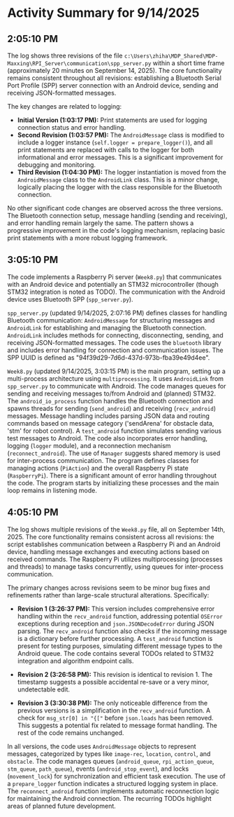 # Activity Summary for 9/14/2025

## 2:05:10 PM
The log shows three revisions of the file `c:\Users\zhiha\MDP_Shared\MDP-Maxxing\RPI_Server\communication\spp_server.py` within a short time frame (approximately 20 minutes on September 14, 2025).  The core functionality remains consistent throughout all revisions: establishing a Bluetooth Serial Port Profile (SPP) server connection with an Android device, sending and receiving JSON-formatted messages.

The key changes are related to logging:

* **Initial Version (1:03:17 PM):**  Print statements are used for logging connection status and error handling.
* **Second Revision (1:03:57 PM):**  The `AndroidMessage` class is modified to include a logger instance (`self.logger = prepare_logger()`), and all print statements are replaced with calls to the logger for both informational and error messages.  This is a significant improvement for debugging and monitoring.
* **Third Revision (1:04:30 PM):** The logger instantiation is moved from the `AndroidMessage` class to the `AndroidLink` class.  This is a minor change, logically placing the logger with the class responsible for the Bluetooth connection.

No other significant code changes are observed across the three versions.  The Bluetooth connection setup, message handling (sending and receiving), and error handling remain largely the same. The pattern shows a progressive improvement in the code's logging mechanism, replacing basic print statements with a more robust logging framework.


## 3:05:10 PM
The code implements a Raspberry Pi server (`Week8.py`) that communicates with an Android device and potentially an STM32 microcontroller (though STM32 integration is noted as TODO).  The communication with the Android device uses Bluetooth SPP (`spp_server.py`).

`spp_server.py` (updated 9/14/2025, 2:07:16 PM) defines classes for handling Bluetooth communication: `AndroidMessage` for structuring messages and `AndroidLink` for establishing and managing the Bluetooth connection.  `AndroidLink` includes methods for connecting, disconnecting, sending, and receiving JSON-formatted messages.  The code uses the `bluetooth` library and includes error handling for connection and communication issues.  The SPP UUID is defined as "94f39d29-7d6d-437d-973b-fba39e49d4ee".

`Week8.py` (updated 9/14/2025, 3:03:15 PM) is the main program, setting up a multi-process architecture using `multiprocessing`.  It uses `AndroidLink` from `spp_server.py` to communicate with Android.  The code manages queues for sending and receiving messages to/from Android and (planned) STM32.  The `android_io_process` function handles the Bluetooth connection and spawns threads for sending (`send_android`) and receiving (`recv_android`) messages.  Message handling includes parsing JSON data and routing commands based on message category ('sendArena' for obstacle data, 'stm' for robot control).  A `test_android` function simulates sending various test messages to Android.  The code also incorporates error handling, logging (`logger` module), and a reconnection mechanism (`reconnect_android`).  The use of `Manager` suggests shared memory is used for inter-process communication.  The program defines classes for managing actions (`PiAction`) and the overall Raspberry Pi state (`RaspberryPi`).  There is a significant amount of error handling throughout the code.  The program starts by initializing these processes and the main loop remains in listening mode.


## 4:05:10 PM
The log shows multiple revisions of the `Week8.py` file, all on September 14th, 2025.  The core functionality remains consistent across all revisions:  the script establishes communication between a Raspberry Pi and an Android device, handling message exchanges and executing actions based on received commands.  The Raspberry Pi utilizes multiprocessing (processes and threads) to manage tasks concurrently, using queues for inter-process communication.

The primary changes across revisions seem to be minor bug fixes and refinements rather than large-scale structural alterations.  Specifically:

* **Revision 1 (3:26:37 PM):** This version includes comprehensive error handling within the `recv_android` function, addressing potential `OSError` exceptions during reception and `json.JSONDecodeError` during JSON parsing.  The `recv_android` function also checks if the incoming message is a dictionary before further processing.  A `test_android` function is present for testing purposes, simulating different message types to the Android queue.  The code contains several TODOs related to STM32 integration and algorithm endpoint calls.

* **Revision 2 (3:26:58 PM):** This revision is identical to revision 1.  The timestamp suggests a possible accidental re-save or a very minor, undetectable edit.


* **Revision 3 (3:30:38 PM):** The only noticeable difference from the previous versions is a simplification in the `recv_android` function.  A check for `msg_str[0] in "{["` before `json.loads` has been removed. This suggests a potential fix related to message format handling.  The rest of the code remains unchanged.


In all versions, the code uses `AndroidMessage` objects to represent messages, categorized by types like `image-rec`, `location`, `control`, and `obstacle`.  The code manages queues (`android_queue`, `rpi_action_queue`, `stm_queue`, `path_queue`), events (`android_stop_event`), and locks (`movement_lock`) for synchronization and efficient task execution.  The use of a `prepare_logger` function indicates a structured logging system in place.  The `reconnect_android` function implements automatic reconnection logic for maintaining the Android connection.  The recurring TODOs highlight areas of planned future development.
